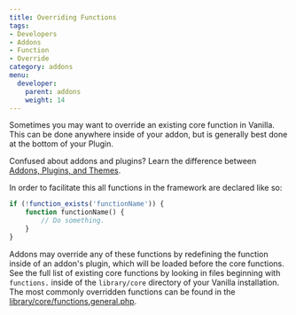 ```yaml
---
title: Overriding Functions
tags:
- Developers
- Addons
- Function
- Override
category: addons
menu:
  developer:
    parent: addons
    weight: 14
---
```


Sometimes you may want to override an existing core function in Vanilla. This can be done anywhere inside of your addon, but is generally best done at the bottom of your Plugin.

Confused about addons and plugins? Learn the difference between [Addons, Plugins, and Themes](/developer/addons/#addons-and-plugins-and-themes-oh-my).

In order to facilitate this all functions in the framework are declared like so:

```php
if (!function_exists('functionName')) {
    function functionName() {
        // Do something.
    }
}
```

Addons may override any of these functions by redefining the function inside of an addon's plugin, which will be loaded before the core functions. See the full list of existing core functions by looking in files beginning with `functions.` inside of the `library/core` directory of your Vanilla installation. The most commonly overridden functions can be found in the [library/core/functions.general.php](https://github.com/vanilla/vanilla/blob/master/library/core/functions.general.php).
